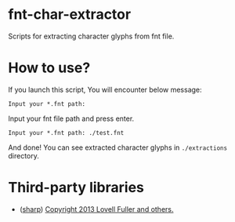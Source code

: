 # fnt-char-extractor

Scripts for extracting character glyphs from fnt file.

# How to use?

If you launch this script, You will encounter below message:

```
Input your *.fnt path:
```

Input your fnt file path and press enter.

```
Input your *.fnt path: ./test.fnt
```

And done! You can see extracted character glyphs in `./extractions` directory.

# Third-party libraries

- ([sharp](https://www.npmjs.com/package/sharp)) [Copyright 2013 Lovell Fuller and others.](https://www.apache.org/licenses/LICENSE-2.0.txt)

```

```
